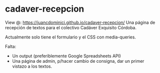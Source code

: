 # cadaver-recepcion
View @: https://juancdominici.github.io/cadaver-recepcion/
Una página de recepción de textos para el colectivo Cadáver Exquisito Córdoba.

Actualmente solo tiene el formulario y el CSS con media-queries.

Falta:
- Un output (preferiblemente Google Spreadsheets API)
- Una página de admin, p/hacer cambio de consigna, dar un primer vistazo a los textos.
